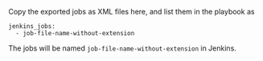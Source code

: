 Copy the exported jobs as XML files here, and list them in the playbook as

    jenkins_jobs:
      - job-file-name-without-extension

The jobs will be named `job-file-name-without-extension` in Jenkins.